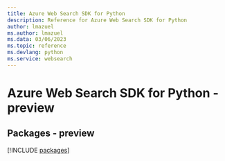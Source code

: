 ```yaml
---
title: Azure Web Search SDK for Python
description: Reference for Azure Web Search SDK for Python
author: lmazuel
ms.author: lmazuel
ms.data: 03/06/2023
ms.topic: reference
ms.devlang: python
ms.service: websearch
---
```

# Azure Web Search SDK for Python - preview
## Packages - preview
[!INCLUDE [packages](web-search-index.md)]